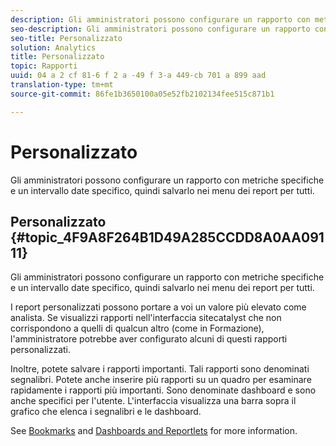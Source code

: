 ```yaml
---
description: Gli amministratori possono configurare un rapporto con metriche specifiche e un intervallo date specifico, quindi salvarlo nei menu dei report per tutti.
seo-description: Gli amministratori possono configurare un rapporto con metriche specifiche e un intervallo date specifico, quindi salvarlo nei menu dei report per tutti.
seo-title: Personalizzato
solution: Analytics
title: Personalizzato
topic: Rapporti
uuid: 04 a 2 cf 81-6 f 2 a -49 f 3-a 449-cb 701 a 899 aad
translation-type: tm+mt
source-git-commit: 86fe1b3650100a05e52fb2102134fee515c871b1

---
```



# Personalizzato

Gli amministratori possono configurare un rapporto con metriche specifiche e un intervallo date specifico, quindi salvarlo nei menu dei report per tutti.

## Personalizzato {#topic_4F9A8F264B1D49A285CCDD8A0AA09111}

Gli amministratori possono configurare un rapporto con metriche specifiche e un intervallo date specifico, quindi salvarlo nei menu dei report per tutti.

I report personalizzati possono portare a voi un valore più elevato come analista. Se visualizzi rapporti nell'interfaccia sitecatalyst che non corrispondono a quelli di qualcun altro (come in Formazione), l'amministratore potrebbe aver configurato alcuni di questi rapporti personalizzati.

Inoltre, potete salvare i rapporti importanti. Tali rapporti sono denominati segnalibri. Potete anche inserire più rapporti su un quadro per esaminare rapidamente i rapporti più importanti. Sono denominate dashboard e sono anche specifici per l'utente. L'interfaccia visualizza una barra sopra il grafico che elenca i segnalibri e le dashboard.

See [Bookmarks](https://marketing.adobe.com/resources/help/en_US/sc/user/index.html?f=c_bookmarks) and [Dashboards and Reportlets](https://marketing.adobe.com/resources/help/en_US/sc/user/index.html?f=c_dashboard) for more information.
